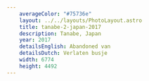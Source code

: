 ```yaml
---
    averageColor: "#75736e"
    layout: ../../layouts/PhotoLayout.astro
    title: tanabe-2-japan-2017
    description: Tanabe, Japan
    year: 2017
    detailsEnglish: Abandoned van
    detailsDutch: Verlaten busje
    width: 6774
    height: 4492
---
```

